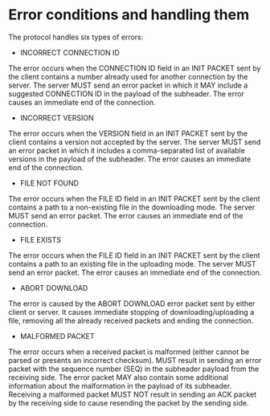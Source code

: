 # Error conditions and handling them

The protocol handles six types of errors:
- INCORRECT CONNECTION ID

The error occurs when the CONNECTION ID field in an INIT PACKET sent by the client contains a number already used for another connection by the server. The server MUST send an error packet in which it MAY include a suggested CONNECTION ID in the payload of the subheader. The error causes an immediate end of the connection.


- INCORRECT VERSION

The error occurs when the VERSION field in an INIT PACKET sent by the client contains a version not accepted by the server. The server MUST send an error packet in which it includes a comma-separated list of available versions in the payload of the subheader. The error causes an immediate end of the connection.


- FILE NOT FOUND

The error occurs when the FILE ID field in an INIT PACKET sent by the client contains a path to a non-existing file in the downloading mode. The server MUST send an error packet. The error causes an immediate end of the connection.

- FILE EXISTS

The error occurs when the FILE ID field in an INIT PACKET sent by the client contains a path to an existing file in the uploading mode. The server MUST send an error packet. The error causes an immediate end of the connection.

- ABORT DOWNLOAD

The error is caused by the ABORT DOWNLOAD error packet sent by either client or server. It causes immediate stopping of downloading/uploading a file, removing all the already received packets and ending the connection.

- MALFORMED PACKET

The error occurs when a received packet is malformed (either cannot be parsed or presents an incorrect checksum). MUST result in sending an error packet with the sequence number (SEQ) in the subheader payload from the receiving side. The error packet MAY also contain some additional information about the malformation in the payload of its subheader. Receiving a malformed packet MUST NOT result in sending an ACK packet by the receiving side to cause resending the packet by the sending side.